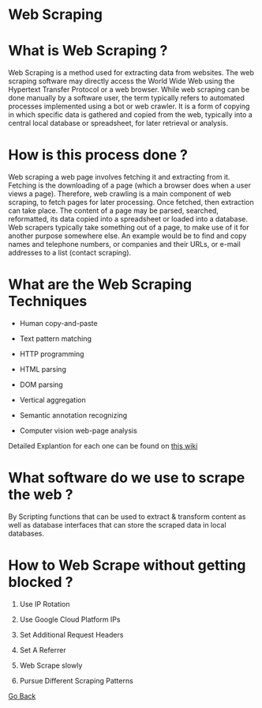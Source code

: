 # Web Scraping


# What is Web Scraping ?

Web Scraping is a method used for extracting data from websites. The web scraping software may directly access the World Wide Web using the Hypertext Transfer Protocol or a web browser. While web scraping can be done manually by a software user, the term typically refers to automated processes implemented using a bot or web crawler. It is a form of copying in which specific data is gathered and copied from the web, typically into a central local database or spreadsheet, for later retrieval or analysis.




# How is this process done ?

Web scraping a web page involves fetching it and extracting from it. Fetching is the downloading of a page (which a browser does when a user views a page). Therefore, web crawling is a main component of web scraping, to fetch pages for later processing. Once fetched, then extraction can take place. The content of a page may be parsed, searched, reformatted, its data copied into a spreadsheet or loaded into a database. Web scrapers typically take something out of a page, to make use of it for another purpose somewhere else. An example would be to find and copy names and telephone numbers, or companies and their URLs, or e-mail addresses to a list (contact scraping).



# What are the Web Scraping Techniques

* Human copy-and-paste

* Text pattern matching

* HTTP programming

* HTML parsing

* DOM parsing

* Vertical aggregation

* Semantic annotation recognizing

* Computer vision web-page analysis

Detailed Explantion for each one can be found on [this wiki](https://en.wikipedia.org/wiki/Web_scraping)


# What software do we use to scrape the web ?

By Scripting functions that can be used to extract & transform content as well as database interfaces that can store the scraped data in local databases.


# How to Web Scrape without getting blocked ?

1. Use IP Rotation

2. Use Google Cloud Platform IPs

3. Set Additional Request Headers

4. Set A Referrer

5. Web Scrape slowly

6. Pursue Different Scraping Patterns

[Go Back](https://musaabshalaldeh.github.io/reading-notes/)